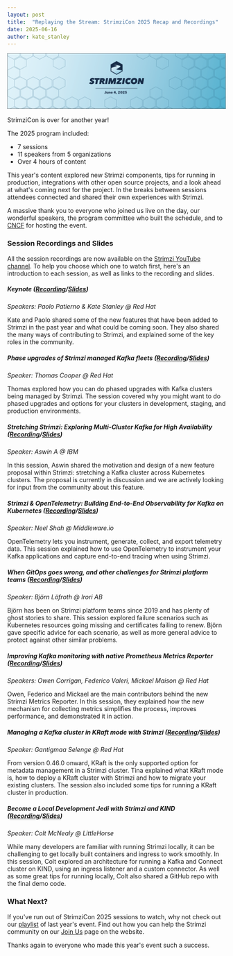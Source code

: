 ```yaml
---
layout: post
title:  "Replaying the Stream: StrimziCon 2025 Recap and Recordings"
date: 2025-06-16
author: kate_stanley
---
```


![StrimziCon 2025 Banner](/assets/images/posts/2025-01-29-strimzicon2025-banner.png)

StrimziCon is over for another year!

The 2025 program included:
* 7 sessions
* 11 speakers from 5 organizations
* Over 4 hours of content

This year's content explored new Strimzi components, tips for running in production, integrations with other open source projects, and a look ahead at what's coming next for the project.
In the breaks between sessions attendees connected and shared their own experiences with Strimzi.

A massive thank you to everyone who joined us live on the day, our wonderful speakers, the program committee who built the schedule, and to [CNCF](https://www.cncf.io/) for hosting the event.

### Session Recordings and Slides

All the session recordings are now available on the [Strimzi YouTube channel](https://youtube.com/playlist?list=PLpI4X8PMthYd-rxC90Her68tgRhIFbTAQ&feature=shared).
To help you choose which one to watch first, here's an introduction to each session, as well as links to the recording and slides.

##### Keynote ([Recording][keynote-pres]/[Slides][keynote-slides])

_Speakers: Paolo Patierno & Kate Stanley @ Red Hat_

Kate and Paolo shared some of the new features that have been added to Strimzi in the past year and what could be coming soon.
They also shared the many ways of contributing to Strimzi, and explained some of the key roles in the community.

##### Phase upgrades of Strimzi managed Kafka fleets ([Recording][upgrades-pres]/[Slides][upgrades-slides])

_Speaker: Thomas Cooper @ Red Hat_

Thomas explored how you can do phased upgrades with Kafka clusters being managed by Strimzi.
The session covered why you might want to do phased upgrades and options for your clusters in development, staging, and production environments.

##### Stretching Strimzi: Exploring Multi-Cluster Kafka for High Availability ([Recording][stretch-pres]/[Slides][stretch-slides])

_Speaker: Aswin A @ IBM_

In this session, Aswin shared the motivation and design of a new feature proposal within Strimzi: stretching a Kafka cluster across Kubernetes clusters.
The proposal is currently in discussion and we are actively looking for input from the community about this feature.

##### Strimzi & OpenTelemetry: Building End-to-End Observability for Kafka on Kubernetes ([Recording][otel-pres]/[Slides][otel-slides])

_Speaker: Neel Shah @ Middleware.io_

OpenTelemetry lets you instrument, generate, collect, and export telemetry data.
This session explained how to use OpenTelemetry to instrument your Kafka applications and capture end-to-end tracing when using Strimzi.

##### When GitOps goes wrong, and other challenges for Strimzi platform teams ([Recording][gitops-pres]/[Slides][gitops-slides])

_Speaker: Björn Löfroth @ Irori AB_

Björn has been on Strimzi platform teams since 2019 and has plenty of ghost stories to share.
This session explored failure scenarios such as Kubernetes resources going missing and certificates failing to renew.
Björn gave specific advice for each scenario, as well as more general advice to protect against other similar problems.

##### Improving Kafka monitoring with native Prometheus Metrics Reporter ([Recording][metrics-pres]/[Slides][metrics-slides])

_Speakers: Owen Corrigan, Federico Valeri, Mickael Maison @ Red Hat_

Owen, Federico and Mickael are the main contributors behind the new Strimzi Metrics Reporter.
In this session, they explained how the new mechanism for collecting metrics simplifies the process, improves performance, and demonstrated it in action.

##### Managing a Kafka cluster in KRaft mode with Strimzi ([Recording][kraft-pres]/[Slides][kraft-slides])

_Speaker: Gantigmaa Selenge @ Red Hat_

From version 0.46.0 onward, KRaft is the only supported option for metadata management in a Strimzi cluster.
Tina explained what KRaft mode is, how to deploy a KRaft cluster with Strimzi and how to migrate your existing clusters.
The session also included some tips for running a KRaft cluster in production.

##### Become a Local Development Jedi with Strimzi and KIND ([Recording][localdev-pres]/[Slides][localdev-slides])

_Speaker: Colt McNealy @ LittleHorse_

While many developers are familiar with running Strimzi locally, it can be challenging to get locally built containers and ingress to work smoothly.
In this session, Colt explored an architecture for running a Kafka and Connect cluster on KIND, using an ingress listener and a custom connector.
As well as some great tips for running locally, Colt also shared a GitHub repo with the final demo code.

### What Next?

If you've run out of StrimziCon 2025 sessions to watch, why not check out our [playlist](https://youtube.com/playlist?list=PLpI4X8PMthYemH5ffnnOFLRhKpJiY1oAn&feature=shared) of last year's event.
Find out how you can help the Strimzi community on our [Join Us](https://strimzi.io/join-us/) page on the website.

Thanks again to everyone who made this year's event such a success.

[keynote-slides]: https://drive.google.com/file/d/1LcWd9FDWJUbNcI6ORr1uCHrJpO6K6UDu/view?usp=sharing
[keynote-pres]: https://youtu.be/E70feFC42rA?si=ukH8ZLz4Iw12xFsg
[upgrades-slides]: https://tomcooper.dev/files/StrimziCon_2025_Phased_Upgrades.pdf
[upgrades-pres]: https://youtu.be/pEuYFFkQCUU?si=cjhkKEVTBrvAGhRD
[stretch-slides]: https://drive.google.com/file/d/1gkB2E-SBNCSZicwvlF93QJU6yAA6JTSn/view?usp=sharing
[stretch-pres]: https://youtu.be/_FgZx0Vc6eM?si=5WPtP6w38acahzhS
[otel-slides]: https://drive.google.com/file/d/17xBkXASHitQ17NvMWPMEHGnb9n6iZpmG/view?usp=sharing
[otel-pres]: https://youtu.be/F_d5ILEx_Hc?si=Dgk0qYO6qbfCeJMe
[gitops-slides]: https://drive.google.com/file/d/1snso1nR1hRdIHxbsiFw6qcQW0a3xxGna/view?usp=sharing
[gitops-pres]: https://youtu.be/yR2MxmMHbxY?si=SUnLMyA8DGDo44Mz
[metrics-slides]: https://docs.google.com/presentation/d/1ZBCVy6YixAc8zHQsuwD2dj044r6HzULjQZo2-RLSA_k
[metrics-pres]: https://youtu.be/evKGEziQj54?si=IQjbJ9hCsvYbpSOp
[kraft-slides]: https://drive.google.com/file/d/1sailqR93B0ZlGGtgkjphTgkOi-iNWpvJ/view?usp=sharing
[kraft-pres]: https://youtu.be/wJx2NYCFgHA?si=1LdmFGvFO8Np7Pbw
[localdev-slides]: https://docs.google.com/presentation/d/14Az1s9_E0NuwLperuIdoTsVXuGTP1CrcgdcqDGe6Pic/edit?usp=sharing
[localdev-pres]: https://youtu.be/1op81ib99SU?si=m_F06OLEPcaecEIM
